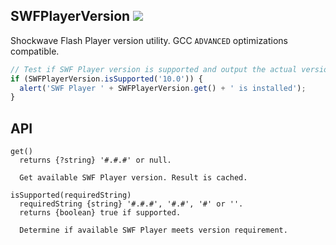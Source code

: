 ## SWFPlayerVersion ![](https://img.shields.io/github/release/syranide/swf-player-version.svg)

Shockwave Flash Player version utility. GCC `ADVANCED` optimizations compatible.

```js
// Test if SWF Player version is supported and output the actual version.
if (SWFPlayerVersion.isSupported('10.0')) {
  alert('SWF Player ' + SWFPlayerVersion.get() + ' is installed');
}
```

## API

```
get()
  returns {?string} '#.#.#' or null.

  Get available SWF Player version. Result is cached.
```
```
isSupported(requiredString)
  requiredString {string} '#.#.#', '#.#', '#' or ''.
  returns {boolean} true if supported.

  Determine if available SWF Player meets version requirement.
```
